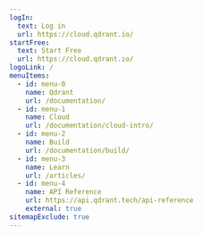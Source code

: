 ```yaml
---
logIn:
  text: Log in
  url: https://cloud.qdrant.io/
startFree:
  text: Start Free
  url: https://cloud.qdrant.io/
logoLink: /
menuItems:
  - id: menu-0
    name: Qdrant
    url: /documentation/
  - id: menu-1
    name: Cloud
    url: /documentation/cloud-intro/
  - id: menu-2
    name: Build
    url: /documentation/build/
  - id: menu-3
    name: Learn
    url: /articles/
  - id: menu-4
    name: API Reference
    url: https://api.qdrant.tech/api-reference
    external: true
sitemapExclude: true
---
```

